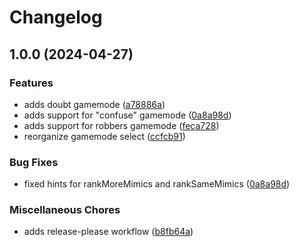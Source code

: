 # Changelog

## 1.0.0 (2024-04-27)


### Features

* adds doubt gamemode ([a78886a](https://github.com/pmoeller91/mimic-logic-solver/commit/a78886a70d85eedcaa8bb06277ab5bb922fad3a3))
* adds support for "confuse" gamemode ([0a8a98d](https://github.com/pmoeller91/mimic-logic-solver/commit/0a8a98d5610f9bdd8ae6c40fe4633364654512fc))
* adds support for robbers gamemode ([feca728](https://github.com/pmoeller91/mimic-logic-solver/commit/feca728b3f20efa804d1a995e5e586fd7c4d245c))
* reorganize gamemode select ([ccfcb91](https://github.com/pmoeller91/mimic-logic-solver/commit/ccfcb9173398f4ad0d05945fa623810247eb61b2))


### Bug Fixes

* fixed hints for rankMoreMimics and rankSameMimics ([0a8a98d](https://github.com/pmoeller91/mimic-logic-solver/commit/0a8a98d5610f9bdd8ae6c40fe4633364654512fc))


### Miscellaneous Chores

* adds release-please workflow ([b8fb64a](https://github.com/pmoeller91/mimic-logic-solver/commit/b8fb64a244ead75ea1a2e8596dec763fb94b5bd0))

